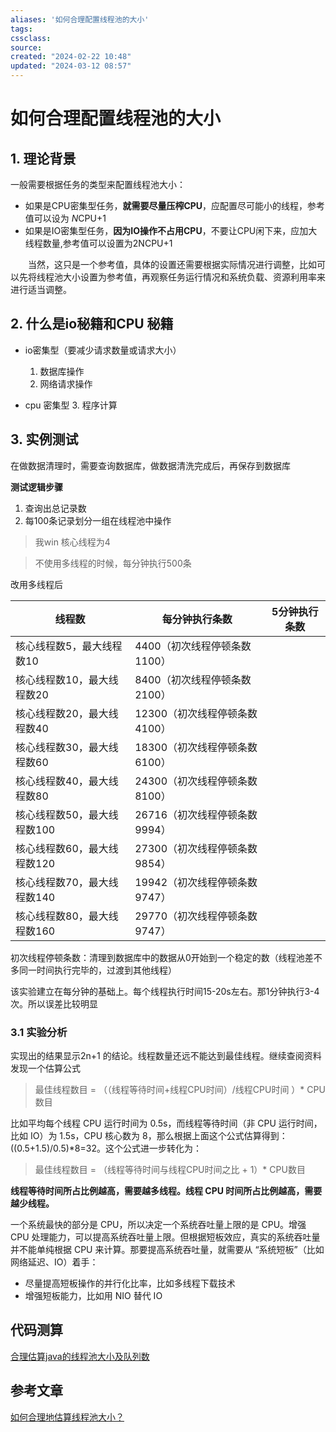 ```yaml
---
aliases: '如何合理配置线程池的大小'
tags: 
cssclass:
source:
created: "2024-02-22 10:48"
updated: "2024-03-12 08:57"
---
```

# 如何合理配置线程池的大小

## 1. 理论背景

一般需要根据任务的类型来配置线程池大小：

- 如果是CPU密集型任务，**就需要尽量压榨CPU**，应配置尽可能小的线程，参考值可以设为 *N*CPU+1
- 如果是IO密集型任务，**因为IO操作不占用CPU**，不要让CPU闲下来，应加大线程数量,参考值可以设置为2NCPU+1

　　当然，这只是一个参考值，具体的设置还需要根据实际情况进行调整，比如可以先将线程池大小设置为参考值，再观察任务运行情况和系统负载、资源利用率来进行适当调整。



## 2. 什么是io秘籍和CPU 秘籍

- io密集型（要减少请求数量或请求大小）
  1. 数据库操作
  2. 网络请求操作

- cpu 密集型
  3. 程序计算

## 3. 实例测试

在做数据清理时，需要查询数据库，做数据清洗完成后，再保存到数据库

**测试逻辑步骤**

1. 查询出总记录数
2. 每100条记录划分一组在线程池中操作

>我win 核心线程为4

>不使用多线程的时候，每分钟执行500条

改用多线程后

| 线程数                      | 每分钟执行条数                | 5分钟执行条数 |
| --------------------------- | ----------------------------- | ------------- |
| 核心线程数5，最大线程数10   | 4400（初次线程停顿条数1100）  |               |
| 核心线程数10，最大线程数20  | 8400（初次线程停顿条数2100）  |               |
| 核心线程数20，最大线程数40  | 12300（初次线程停顿条数4100） |               |
| 核心线程数30，最大线程数60  | 18300（初次线程停顿条数6100） |               |
| 核心线程数40，最大线程数80  | 24300（初次线程停顿条数8100） |               |
| 核心线程数50，最大线程数100 | 26716（初次线程停顿条数9994） |               |
| 核心线程数60，最大线程数120 | 27300（初次线程停顿条数9854） |               |
| 核心线程数70，最大线程数140 | 19942（初次线程停顿条数9747） |               |
| 核心线程数80，最大线程数160 | 29770（初次线程停顿条数9747） |               |

初次线程停顿条数：清理到数据库中的数据从0开始到一个稳定的数（线程池差不多同一时间执行完毕的，过渡到其他线程）



该实验建立在每分钟的基础上。每个线程执行时间15-20s左右。那1分钟执行3-4次。所以误差比较明显

### 3.1 实验分析

实现出的结果显示2n+1 的结论。线程数量还远不能达到最佳线程。继续查阅资料发现一个估算公式

>最佳线程数目 = （（线程等待时间+线程CPU时间）/线程CPU时间 ）* CPU数目 

比如平均每个线程 CPU 运行时间为 0.5s，而线程等待时间（非 CPU 运行时间，比如 IO）为 1.5s，CPU 核心数为 8，那么根据上面这个公式估算得到：((0.5+1.5)/0.5)*8=32。这个公式进一步转化为：

>最佳线程数目 = （线程等待时间与线程CPU时间之比 + 1）* CPU数目



**线程等待时间所占比例越高，需要越多线程。线程 CPU 时间所占比例越高，需要越少线程。**

一个系统最快的部分是 CPU，所以决定一个系统吞吐量上限的是 CPU。增强 CPU 处理能力，可以提高系统吞吐量上限。但根据短板效应，真实的系统吞吐量并不能单纯根据 CPU 来计算。那要提高系统吞吐量，就需要从 “系统短板”（比如网络延迟、IO）着手：

- 尽量提高短板操作的并行化比率，比如多线程下载技术
- 增强短板能力，比如用 NIO 替代 IO

## 代码测算

[合理估算java的线程池大小及队列数](https://github.com/sunshanpeng/dark_magic)

## 参考文章

[如何合理地估算线程池大小？](https://blog.csdn.net/feilang00/article/details/95940059?utm_medium=distribute.pc_relevant.none-task-blog-baidujs_title-2&spm=1001.2101.3001.4242)
